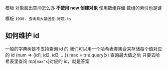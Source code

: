 模板
对象超出空间怎么办
**不使用 new 创建对象**
使用数组存储 数组的索引也是键

模板
`1938. 查询最大基因差-好题.ts`

## 如何维护 id

一般的字典树是不支持查询 id 的
我们可以用一个哈希表套集合来存储每个值对应的 id (num => {id1, id2, id3, ...})
max = trie.query(x) 查询最大值之后
只要去哈希表里查询 mp[`max^x`]对应的 id，就是答案
